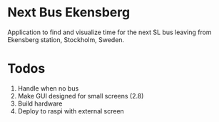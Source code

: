 # Next Bus Ekensberg
Application to find and visualize time for the next SL bus leaving from Ekensberg station, Stockholm, Sweden. 

# Todos
1. Handle when no bus
1. Make GUI designed for small screens (2.8)
1. Build hardware
1. Deploy to raspi with external screen